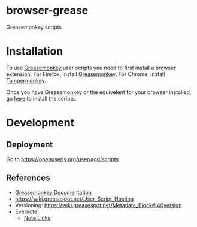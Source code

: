 # browser-grease
Greasemonkey scripts

# Installation #
To use [Greasemonkey](https://en.wikipedia.org/wiki/Greasemonkey) user scripts you need to first install a browser extension. For Firefox, install [Greasemonkey](https://addons.mozilla.org/firefox/addon/greasemonkey/). For Chrome, install [Tampermonkey](https://chrome.google.com/webstore/detail/tampermonkey/dhdgffkkebhmkfjojejmpbldmpobfkfo).

Once you have Greasemonkey or the equivelent for your browser installed, go [here](https://openuserjs.org/users/activescott/scripts) to install the scripts.


# Development #
## Deployment ##
Go to https://openuserjs.org/user/add/scripts

## References ##
* [Greasemonkey Documentation](https://wiki.greasespot.net/Greasemonkey_Manual:API) 
* https://wiki.greasespot.net/User_Script_Hosting
* Versioning: https://wiki.greasespot.net/Metadata_Block#.40version
* Evernote:
    * [Note Links](https://dev.evernote.com/doc/articles/note_links.php)
    